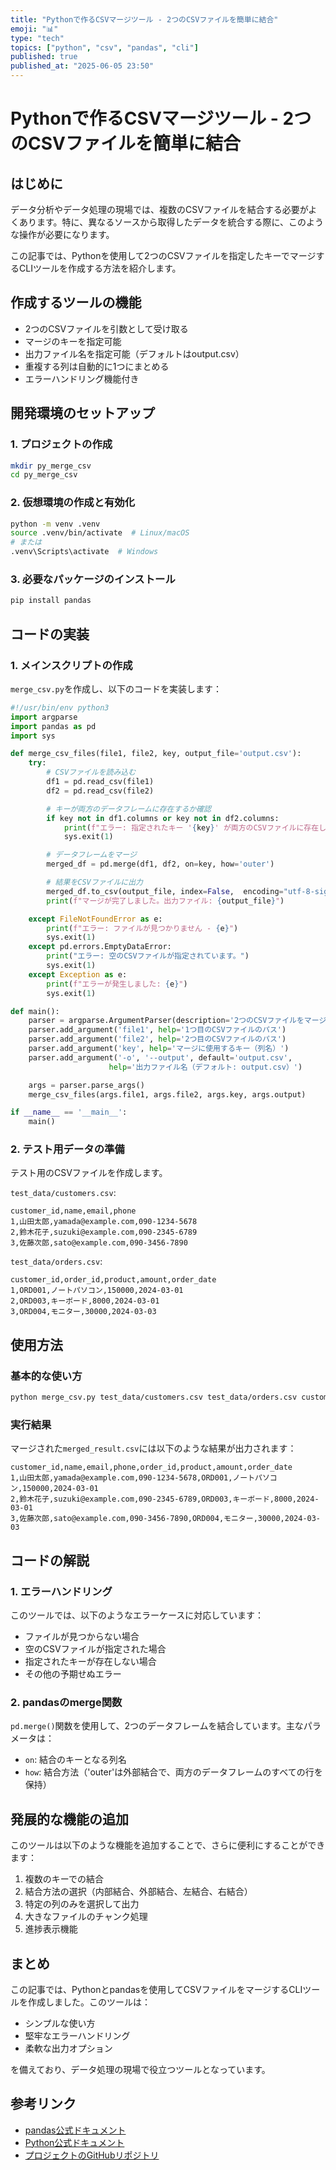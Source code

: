 ```yaml
---
title: "Pythonで作るCSVマージツール - 2つのCSVファイルを簡単に結合"
emoji: "📊"
type: "tech"
topics: ["python", "csv", "pandas", "cli"]
published: true
published_at: "2025-06-05 23:50"
---
```


# Pythonで作るCSVマージツール - 2つのCSVファイルを簡単に結合

## はじめに

データ分析やデータ処理の現場では、複数のCSVファイルを結合する必要がよくあります。特に、異なるソースから取得したデータを統合する際に、このような操作が必要になります。

この記事では、Pythonを使用して2つのCSVファイルを指定したキーでマージするCLIツールを作成する方法を紹介します。

## 作成するツールの機能

- 2つのCSVファイルを引数として受け取る
- マージのキーを指定可能
- 出力ファイル名を指定可能（デフォルトはoutput.csv）
- 重複する列は自動的に1つにまとめる
- エラーハンドリング機能付き

## 開発環境のセットアップ

### 1. プロジェクトの作成

```bash
mkdir py_merge_csv
cd py_merge_csv
```

### 2. 仮想環境の作成と有効化

```bash
python -m venv .venv
source .venv/bin/activate  # Linux/macOS
# または
.venv\Scripts\activate  # Windows
```

### 3. 必要なパッケージのインストール

```bash
pip install pandas
```

## コードの実装

### 1. メインスクリプトの作成

`merge_csv.py`を作成し、以下のコードを実装します：

```python
#!/usr/bin/env python3
import argparse
import pandas as pd
import sys

def merge_csv_files(file1, file2, key, output_file='output.csv'):
    try:
        # CSVファイルを読み込む
        df1 = pd.read_csv(file1)
        df2 = pd.read_csv(file2)

        # キーが両方のデータフレームに存在するか確認
        if key not in df1.columns or key not in df2.columns:
            print(f"エラー: 指定されたキー '{key}' が両方のCSVファイルに存在しません。")
            sys.exit(1)

        # データフレームをマージ
        merged_df = pd.merge(df1, df2, on=key, how='outer')

        # 結果をCSVファイルに出力
        merged_df.to_csv(output_file, index=False,  encoding="utf-8-sig")
        print(f"マージが完了しました。出力ファイル: {output_file}")

    except FileNotFoundError as e:
        print(f"エラー: ファイルが見つかりません - {e}")
        sys.exit(1)
    except pd.errors.EmptyDataError:
        print("エラー: 空のCSVファイルが指定されています。")
        sys.exit(1)
    except Exception as e:
        print(f"エラーが発生しました: {e}")
        sys.exit(1)

def main():
    parser = argparse.ArgumentParser(description='2つのCSVファイルをマージします。')
    parser.add_argument('file1', help='1つ目のCSVファイルのパス')
    parser.add_argument('file2', help='2つ目のCSVファイルのパス')
    parser.add_argument('key', help='マージに使用するキー（列名）')
    parser.add_argument('-o', '--output', default='output.csv',
                      help='出力ファイル名（デフォルト: output.csv）')

    args = parser.parse_args()
    merge_csv_files(args.file1, args.file2, args.key, args.output)

if __name__ == '__main__':
    main()
```

### 2. テスト用データの準備

テスト用のCSVファイルを作成します。

`test_data/customers.csv`:
```csv
customer_id,name,email,phone
1,山田太郎,yamada@example.com,090-1234-5678
2,鈴木花子,suzuki@example.com,090-2345-6789
3,佐藤次郎,sato@example.com,090-3456-7890
```

`test_data/orders.csv`:
```csv
customer_id,order_id,product,amount,order_date
1,ORD001,ノートパソコン,150000,2024-03-01
2,ORD003,キーボード,8000,2024-03-01
3,ORD004,モニター,30000,2024-03-03
```

## 使用方法

### 基本的な使い方

```bash
python merge_csv.py test_data/customers.csv test_data/orders.csv customer_id -o merged_result.csv
```

### 実行結果

マージされた`merged_result.csv`には以下のような結果が出力されます：

```csv
customer_id,name,email,phone,order_id,product,amount,order_date
1,山田太郎,yamada@example.com,090-1234-5678,ORD001,ノートパソコン,150000,2024-03-01
2,鈴木花子,suzuki@example.com,090-2345-6789,ORD003,キーボード,8000,2024-03-01
3,佐藤次郎,sato@example.com,090-3456-7890,ORD004,モニター,30000,2024-03-03
```

## コードの解説

### 1. エラーハンドリング

このツールでは、以下のようなエラーケースに対応しています：

- ファイルが見つからない場合
- 空のCSVファイルが指定された場合
- 指定されたキーが存在しない場合
- その他の予期せぬエラー

### 2. pandasのmerge関数

`pd.merge()`関数を使用して、2つのデータフレームを結合しています。主なパラメータは：

- `on`: 結合のキーとなる列名
- `how`: 結合方法（'outer'は外部結合で、両方のデータフレームのすべての行を保持）

## 発展的な機能の追加

このツールは以下のような機能を追加することで、さらに便利にすることができます：

1. 複数のキーでの結合
2. 結合方法の選択（内部結合、外部結合、左結合、右結合）
3. 特定の列のみを選択して出力
4. 大きなファイルのチャンク処理
5. 進捗表示機能

## まとめ

この記事では、Pythonとpandasを使用してCSVファイルをマージするCLIツールを作成しました。このツールは：

- シンプルな使い方
- 堅牢なエラーハンドリング
- 柔軟な出力オプション

を備えており、データ処理の現場で役立つツールとなっています。

## 参考リンク

- [pandas公式ドキュメント](https://pandas.pydata.org/docs/)
- [Python公式ドキュメント](https://docs.python.org/ja/3/)
- [プロジェクトのGitHubリポジトリ](https://github.com/long-910/py_merge_csv) 